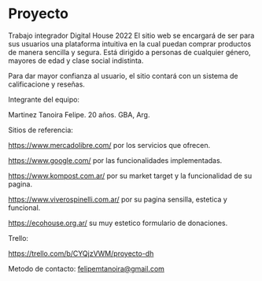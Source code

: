 # Proyecto
Trabajo integrador Digital House 2022
El sitio web se encargará de ser para sus usuarios una plataforma intuitiva en la cual puedan comprar productos de manera sencilla y segura. Está dirigido a personas de cualquier género, mayores de edad y clase social indistinta.

Para dar mayor confianza al usuario, el sitio contará con un sistema de calificacione y reseñas.



Integrante del equipo:

  Martinez Tanoira Felipe. 20 años. GBA, Arg.



Sitios de referencia:

https://www.mercadolibre.com/ por los servicios que ofrecen.

https://www.google.com/ por las funcionalidades implementadas.

https://www.kompost.com.ar/ por su market target y la funcionalidad de su pagina.

https://www.viverospinelli.com.ar/ por su pagina sensilla, estetica y funcional.

https://ecohouse.org.ar/ su muy estetico formulario de donaciones.

Trello:

  https://trello.com/b/CYQjzVWM/proyecto-dh



Metodo de contacto: felipemtanoira@gmail.com

